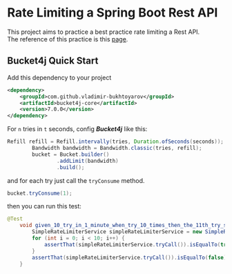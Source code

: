 # Rate Limiting a Spring Boot Rest API
This project aims to practice a best practice rate limiting a Rest API.  
The reference of this practice is this [page](https://www.baeldung.com/spring-bucket4j).

## Bucket4j Quick Start
Add this dependency to your project
```xml
<dependency>
    <groupId>com.github.vladimir-bukhtoyarov</groupId>
    <artifactId>bucket4j-core</artifactId>
    <version>7.0.0</version>
</dependency>
```
For `n` tries in `t` seconds, config **_Bucket4j_** like this:
```java
Refill refill = Refill.intervally(tries, Duration.ofSeconds(seconds));
        Bandwidth bandwidth = Bandwidth.classic(tries, refill);
        bucket = Bucket.builder()
                .addLimit(bandwidth)
                .build();
```
and for each try just call the `tryConsume` method.
```java
bucket.tryConsume(1);
```
then you can run this test:
```java
@Test
    void given_10_try_in_1_minute_when_try_10_times_then_the_11th_try_should_return_false() {
        SimpleRateLimiterService simpleRateLimiterService = new SimpleRateLimiterService(10, 60);
        for (int i = 0; i < 10; i++) {
            assertThat(simpleRateLimiterService.tryCall()).isEqualTo(true);
        }
        assertThat(simpleRateLimiterService.tryCall()).isEqualTo(false);
    }
```

